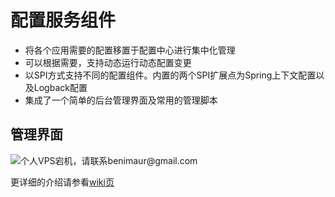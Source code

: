 # 配置服务组件
* 将各个应用需要的配置移置于配置中心进行集中化管理
* 可以根据需要，支持动态运行动态配置变更
* 以SPI方式支持不同的配置组件。内置的两个SPI扩展点为Spring上下文配置以及Logback配置
* 集成了一个简单的后台管理界面及常用的管理脚本

## 管理界面
![个人VPS宕机，请联系benimaur@gmail.com](http://199.68.197.202/images/tc/priviledge.png)

更详细的介绍请参看[wiki页](https://github.com/avidya/trinity/wiki)

